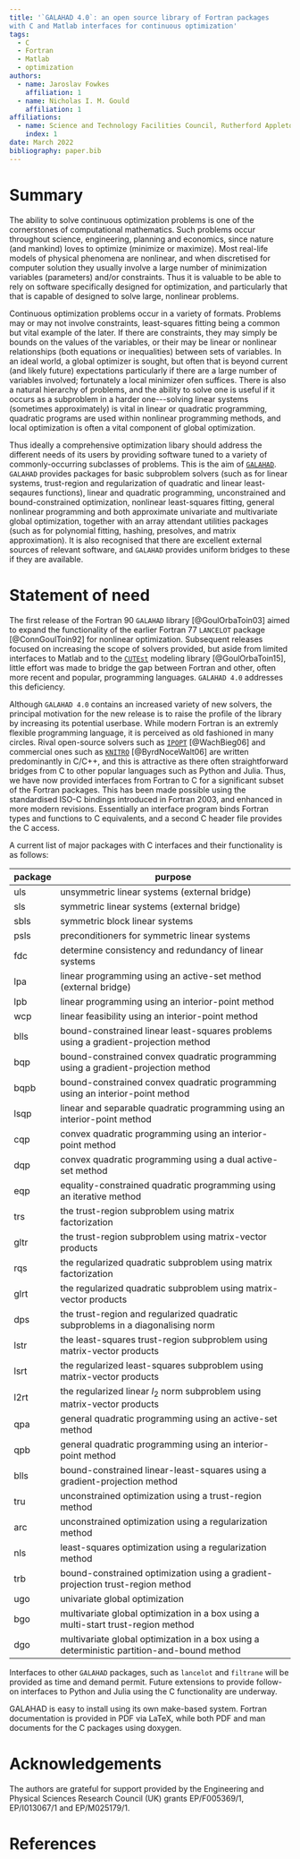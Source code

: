 ```yaml
---
title: '`GALAHAD 4.0`: an open source library of Fortran packages 
with C and Matlab interfaces for continuous optimization'
tags:
  - C
  - Fortran
  - Matlab
  - optimization
authors:
  - name: Jaroslav Fowkes
    affiliation: 1
  - name: Nicholas I. M. Gould
    affiliation: 1
affiliations:
  - name: Science and Technology Facilities Council, Rutherford Appleton Laboratory, Harwell Campus, Didcot, Oxfordshire, OX11 0QX, UK
    index: 1
date: March 2022
bibliography: paper.bib
---
```

# Summary

The ability to solve continuous optimization problems is one of the
cornerstones of computational mathematics. Such problems occur
throughout science, engineering, planning and economics, since nature
(and mankind) loves to optimize (minimize or maximize). Most real-life
models of physical phenomena are nonlinear, and when discretised for
computer solution they usually involve a large number of minimization
variables (parameters) and/or constraints. Thus it is valuable to be
able to rely on software specifically designed for optimization, and
particularly that that is capable of designed to solve large, nonlinear
problems.

Continuous optimization problems occur in a variety of formats. Problems
may or may not involve constraints, least-squares fitting being a common
but vital example of the later. If there are constraints, they may
simply be bounds on the values of the variables, or their may be linear
or nonlinear relationships (both equations or inequalities) between sets
of variables. In an ideal world, a global optimizer is sought, but often
that is beyond current (and likely future) expectations particularly if
there are a large number of variables involved; fortunately a local
minimizer ofen suffices. There is also a natural hierarchy of problems,
and the ability to solve one is useful if it occurs as a subproblem in a
harder one---solving linear systems (sometimes approximately) is vital
in linear or quadratic programming, quadratic programs are used within
nonlinear programming methods, and local optimization is often a vital 
component of global optimization.

Thus ideally a comprehensive optimization libary should address the
different needs of its users by providing software tuned to a variety of
commonly-occurring subclasses of problems. This is the aim of
[`GALAHAD`](https://github.com/ralna/GALAHAD). `GALAHAD` provides
packages for basic subproblem solvers (such as for linear systems,
trust-region and regularization of quadratic and linear least-seqaures
functions), linear and quadratic programming, unconstrained and
bound-constrained optimization, nonlinear least-squares fitting, general
nonlinear programming and both approximate univariate and multivariate
global optimization, together with an array attendant utilities packages
(such as for polynomial fitting, hashing, presolves, and matrix
approximation).  It is also recognised that there are excellent external
sources of relevant software, and `GALAHAD` provides uniform bridges
to these if they are available. 

# Statement of need

The first release of the Fortran 90 `GALAHAD` library [@GoulOrbaToin03]
aimed to  expand the functionality of the earlier Fortran 77 
`LANCELOT` package [@ConnGoulToin92] for nonlinear optimization. 
Subsequent releases focused on increasing the scope of solvers provided,
but aside from limited interfaces to Matlab and to the 
[`CUTEst`](https://github.com/ralna/GALAHAD) modeling library 
[@GoulOrbaToin15], little effort was made to
bridge the gap between Fortran and other, often more recent and popular, 
programming languages. `GALAHAD 4.0` addresses this deficiency.

Although `GALAHAD 4.0` contains an increased variety of new solvers, the
principal motivation for the new release is to raise the profile of the
library by increasing its potential userbase. While modern Fortran is an
extremly flexible programming language, it is perceived as old fashioned
in many circles. Rival open-source solvers such as
[`IPOPT`](https:https://github.com/coin-or/Ipopt) [@WachBieg06] and
commercial ones such as
[`KNITRO`](https:https://www.artelys.com/docs/knitro/) [@ByrdNoceWalt06]
are written predominantly in C/C++, and this is attractive as there
often straightforward bridges from C to other popular languages such as
Python and Julia. Thus, we have now provided interfaces from Fortran to C
for a significant subset of the Fortran packages. This has been
made possible using the standardised ISO-C bindings introduced in 
Fortran 2003, and enhanced in more modern revisions. Essentially an
interface program binds Fortran types and functions to C equivalents, and
a second C header file provides the C access.

A current list of major packages with C interfaces and their functionality is as follows:

| package  | purpose                                                                                    |
| :------- | -------                                                                                    |
| uls      | unsymmetric linear systems (external bridge)                                               |
| sls      | symmetric linear systems (external bridge)                                                 |
| sbls     | symmetric block linear systems                                                             |
| psls     | preconditioners for symmetric linear systems                                               |
| fdc      | determine consistency and redundancy of linear systems                                     |
| lpa      | linear programming using an active-set method (external bridge)                            |
| lpb      | linear programming using an interior-point method                                          |
| wcp      | linear feasibility using an interior-point method                                          |
| blls     | bound-constrained linear least-squares problems using a gradient-projection method         |
| bqp      | bound-constrained convex quadratic programming using a gradient-projection method          |
| bqpb     | bound-constrained convex quadratic programming using an interior-point method              |
| lsqp     | linear and separable quadratic programming using an interior-point method                  |
| cqp      | convex quadratic programming using an interior-point method                                |
| dqp      | convex quadratic programming using a dual active-set method                                |
| eqp      | equality-constrained quadratic programming using an iterative method                       |
| trs      | the trust-region subproblem using matrix factorization                                     |
| gltr     | the trust-region subproblem using matrix-vector products                                   |
| rqs      | the regularized quadratic subproblem using matrix factorization                            |
| glrt     | the regularized quadratic subproblem using matrix-vector products                          |
| dps      | the trust-region and regularized quadratic subproblems in a diagonalising norm             |
| lstr     | the least-squares trust-region subproblem using matrix-vector products                     |
| lsrt     | the regularized least-squares subproblem using matrix-vector products                      |
| l2rt     | the regularized linear $l_2$ norm subproblem using matrix-vector products                  |
| qpa      | general quadratic programming using an active-set method                                   |
| qpb      | general quadratic programming using an interior-point method                               |
| blls     | bound-constrained linear-least-squares using a gradient-projection method                  |
| tru      | unconstrained optimization using a trust-region method                                     |
| arc      | unconstrained optimization using a regularization method                                   |
| nls      | least-squares optimization using a regularization method                                   |
| trb      | bound-constrained optimization using a gradient-projection trust-region method             |
| ugo      | univariate global optimization                                                             |
| bgo      | multivariate global optimization in a box using a multi-start trust-region method          |
| dgo      | multivariate global optimization in a box using a deterministic partition-and-bound method |

Interfaces to other `GALAHAD` packages, such as `lancelot` and `filtrane` will be provided as time
and demand permit. Future extensions to provide follow-on interfaces to Python and Julia using
the C functionality are underway.

GALAHAD is easy to install using its own make-based system.  Fortran documentation is provided in
PDF via LaTeX, while both PDF and man documents for the C packages using
doxygen.

# Acknowledgements

The authors are grateful for support provided by the Engineering and Physical 
Sciences Research Council (UK) grants EP/F005369/1, EP/I013067/1 and 
EP/M025179/1.

# References
